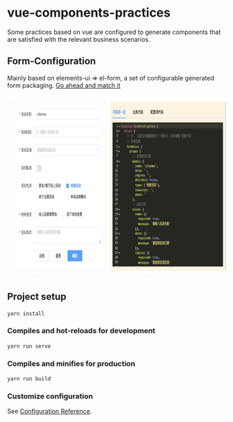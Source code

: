 # vue-components-practices

Some practices based on vue are configured to generate components that are satisfied with the relevant business scenarios.

## Form-Configuration

Mainly based on elements-ui => el-form, a set of configurable generated form packaging. [Go ahead and match it](https://cllemon.github.io/vue-components-practices/)

<img src="https://github.com/cllemon/vue-components-practices/blob/master/src/assets/images/form.jpg" width="820" height= "420" />

## Project setup

```
yarn install
```

### Compiles and hot-reloads for development

```
yarn run serve
```

### Compiles and minifies for production

```
yarn run build
```

### Customize configuration

See [Configuration Reference](https://cli.vuejs.org/config/).
